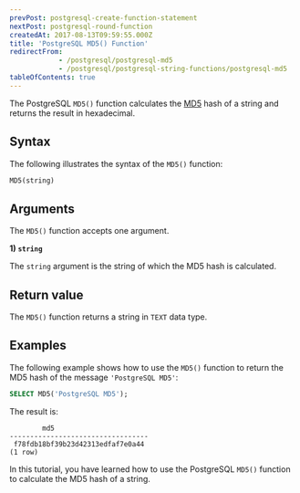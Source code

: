 ```yaml
---
prevPost: postgresql-create-function-statement
nextPost: postgresql-round-function
createdAt: 2017-08-13T09:59:55.000Z
title: 'PostgreSQL MD5() Function'
redirectFrom:
            - /postgresql/postgresql-md5 
            - /postgresql/postgresql-string-functions/postgresql-md5
tableOfContents: true
---
```


The PostgreSQL `MD5()` function calculates the [MD5](https://en.wikipedia.org/wiki/MD5) hash of a string and returns the result in hexadecimal.

## Syntax

The following illustrates the syntax of the `MD5()` function:

```sql
MD5(string)
```

## Arguments

The `MD5()` function accepts one argument.

**1) `string`**

The `string` argument is the string of which the MD5 hash is calculated.

## Return value

The `MD5()` function returns a string in `TEXT` data type.

## Examples

The following example shows how to use the `MD5()` function to return the MD5 hash of the message `'PostgreSQL MD5'`:

```sql
SELECT MD5('PostgreSQL MD5');
```

The result is:

```
        md5
----------------------------------
 f78fdb18bf39b23d42313edfaf7e0a44
(1 row)
```

In this tutorial, you have learned how to use the PostgreSQL `MD5()` function to calculate the MD5 hash of a string.
